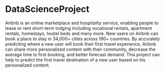 # DataScienceProject
Airbnb is an online marketplace and hospitality service, enabling people to lease or rent short-term lodging including vocational rentals, apartment rentals, homestays, hostel beds and many more. New users on Airbnb can book a place to stay in 34,000+ cities across 190+ countries. By accurately predicting where a new user will book their first travel experience, Airbnb can share more personalized  content with their community, decrease the average time to first booking, and better forecast demand. This project can help to predict the first travel destination of a new user based on his personalized content.
